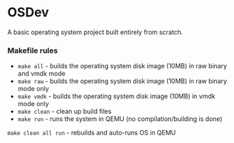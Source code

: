 # OSDev
A basic operating system project built entirely from scratch.

### Makefile rules

- `make all` - builds the operating system disk image (10MB) in raw binary and vmdk mode
- `make raw` - builds the operating system disk image (10MB) in raw binary mode only
- `make vmdk` - builds the operating system disk image (10MB) in vmdk mode only
- `make clean` - clean up build files
- `make run` - runs the system in QEMU (no compilation/building is done)

`make clean all run` - rebuilds and auto-runs OS in QEMU
